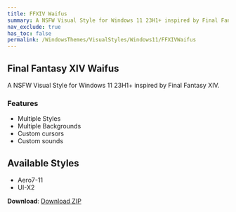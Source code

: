 ```yaml
---
title: FFXIV Waifus
summary: A NSFW Visual Style for Windows 11 23H1+ inspired by Final Fantasy XIV
nav_exclude: true
has_toc: false
permalink: /WindowsThemes/VisualStyles/Windows11/FFXIVWaifus
---
```


## Final Fantasy XIV Waifus
A NSFW Visual Style for Windows 11 23H1+ inspired by Final Fantasy XIV.

<!-- <img align="center" src="" alt="Preview" width="80%" /> -->
### Features

- Multiple Styles
- Multiple Backgrounds
- Custom cursors
- Custom sounds

## Available Styles

- Aero7-11
- UI-X2

**Download**: [Download ZIP](https://gitlab.com/the-back-room/visual-styles/windows-11/nsfw/final-fantasy-xiv-waifus/-/archive/main/final-fantasy-xiv-waifus-main.zip)